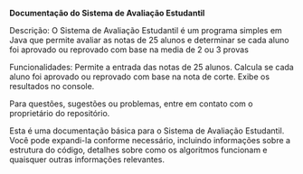 **Documentação do Sistema de Avaliação Estudantil**


Descrição:
O Sistema de Avaliação Estudantil é um programa simples em Java que permite avaliar as notas de 25 alunos e determinar se cada aluno foi aprovado ou reprovado com base na media de  2 ou 3 provas

Funcionalidades:
Permite a entrada das notas de 25 alunos.
Calcula se cada aluno foi aprovado ou reprovado com base na nota de corte.
Exibe os resultados no console.

Para questões, sugestões ou problemas, entre em contato com o proprietário do repositório.

Esta é uma documentação básica para o Sistema de Avaliação Estudantil. Você pode expandi-la conforme necessário, incluindo informações sobre a estrutura do código, detalhes sobre como os algoritmos funcionam e quaisquer outras informações relevantes.





